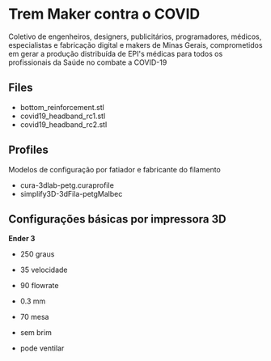# Trem Maker contra o COVID

Coletivo de engenheiros, designers, publicitários, programadores, médicos, especialistas e fabricação digital e makers de Minas Gerais, comprometidos em gerar a produção distribuída de EPI's médicas para todos os profissionais da Saúde no combate a COVID-19

## Files

 - bottom_reinforcement.stl
 - covid19_headband_rc1.stl
 - covid19_headband_rc2.stl

## Profiles

Modelos de configuração por fatiador e fabricante do filamento

 - cura-3dlab-petg.curaprofile
 - simplify3D-3dFila-petgMalbec

## Configurações básicas por impressora 3D

**Ender 3**

- 250 graus

- 35 velocidade

- 90 flowrate

- 0.3 mm

- 70 mesa

- sem brim

- pode ventilar